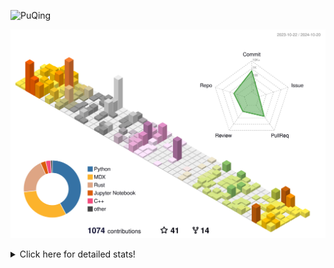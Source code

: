 ![PuQing](https://user-images.githubusercontent.com/27223114/171565019-9a56fae6-b08b-421f-99db-7e830da42371.png)

![](./profile-3d-contrib/profile-season-animate.svg)

<details>
<summary>Click here for detailed stats!</summary>

<!--START_SECTION:waka-->
![Lines of code](https://img.shields.io/badge/From%20Hello%20World%20I%27ve%20Written-1.4%20million%20lines%20of%20code-blue)

**🐱 My GitHub Data** 

> 📦 409.9 kB Used in GitHub's Storage 
 > 
> 🏆 650 Contributions in the Year 2024
 > 
> 🚫 Not Opted to Hire
 > 
> 📜 59 Public Repositories 
 > 
> 🔑 30 Private Repositories 
 > 
**I'm a Night 🦉** 

```text
🌞 Morning                510 commits         ██░░░░░░░░░░░░░░░░░░░░░░░   06.47 % 
🌆 Daytime                3253 commits        ██████████░░░░░░░░░░░░░░░   41.27 % 
🌃 Evening                1977 commits        ██████░░░░░░░░░░░░░░░░░░░   25.08 % 
🌙 Night                  2143 commits        ███████░░░░░░░░░░░░░░░░░░   27.19 % 
```


📊 **This Week I Spent My Time On** 

```text
💬 Programming Languages: 
Browsing                 14 hrs 36 mins      █████████░░░░░░░░░░░░░░░░   36.65 % 
Python                   11 hrs 33 mins      ███████░░░░░░░░░░░░░░░░░░   29.00 % 
GitHubing                3 hrs 43 mins       ██░░░░░░░░░░░░░░░░░░░░░░░   09.37 % 
Other                    2 hrs 43 mins       ██░░░░░░░░░░░░░░░░░░░░░░░   06.84 % 
Fish Touching            2 hrs 39 mins       ██░░░░░░░░░░░░░░░░░░░░░░░   06.65 % 

🔥 Editors: 
Chrome                   23 hrs 50 mins      ███████████████░░░░░░░░░░   59.84 % 
VS Code                  15 hrs 3 mins       █████████░░░░░░░░░░░░░░░░   37.78 % 
fish                     51 mins             █░░░░░░░░░░░░░░░░░░░░░░░░   02.15 % 
Obsidian                 5 mins              ░░░░░░░░░░░░░░░░░░░░░░░░░   00.24 % 

💻 Operating System: 
Mac                      24 hrs 47 mins      ████████████████░░░░░░░░░   62.22 % 
WSL                      10 hrs 28 mins      ███████░░░░░░░░░░░░░░░░░░   26.28 % 
Linux                    4 hrs 34 mins       ███░░░░░░░░░░░░░░░░░░░░░░   11.50 % 
```


<!--END_SECTION:waka-->
</details>
